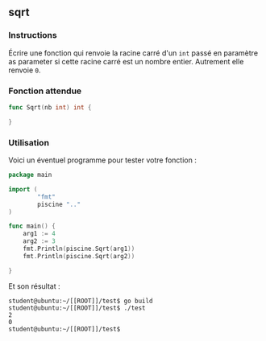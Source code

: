 ## sqrt

### Instructions

Écrire une fonction qui renvoie la racine carré d'un `int` passé en paramètre as parameter si cette racine carré est un nombre entier. Autrement elle renvoie `0`.

### Fonction attendue

```go
func Sqrt(nb int) int {

}
```

### Utilisation

Voici un éventuel programme pour tester votre fonction :

```go
package main

import (
        "fmt"
        piscine ".."
)

func main() {
	arg1 := 4
	arg2 := 3
	fmt.Println(piscine.Sqrt(arg1))
	fmt.Println(piscine.Sqrt(arg2))

}
```

Et son résultat :

```console
student@ubuntu:~/[[ROOT]]/test$ go build
student@ubuntu:~/[[ROOT]]/test$ ./test
2
0
student@ubuntu:~/[[ROOT]]/test$
```
